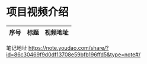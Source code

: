 项目视频介绍 
===========

|序号|标题|视频地址|
|---|----|-----|


笔记地址
https://note.youdao.com/share/?id=86c30469f9d0df13708e59bfb196ffd5&type=note#/








